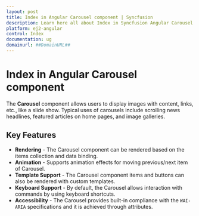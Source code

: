 ```yaml
---
layout: post
title: Index in Angular Carousel component | Syncfusion
description: Learn here all about Index in Syncfusion Angular Carousel component of Syncfusion Essential JS 2 and more.
platform: ej2-angular
control: Index 
documentation: ug
domainurl: ##DomainURL##
---
```


# Index in Angular Carousel component

The **Carousel** component allows users to display images with content, links, etc., like a slide show. Typical uses of carousels include scrolling news headlines, featured articles on home pages, and image galleries.

## Key Features

* **Rendering** - The Carousel component can be rendered based on the items collection and data binding.
* **Animation** - Supports animation effects for moving previous/next item of Carousel.
* **Template Support** - The Carousel component items and buttons can also be rendered with custom templates.
* **Keyboard Support** - By default, the Carousel allows interaction with commands by using keyboard shortcuts.
* **Accessibility** - The Carousel provides built-in compliance with the `WAI-ARIA` specifications and it is achieved through attributes.
